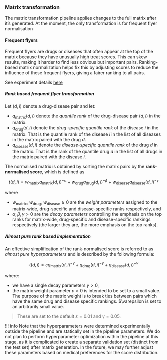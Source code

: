 ### Matrix transformation

The matrix transformation pipeline applies changes to the full matrix after it’s generated. At the moment, the only transformation is for frequent flyer normalisation


#### Frequent flyers

Frequent flyers are drugs or diseases that often appear at the top of the matrix because they have unusually high treat scores. This can skew results, making it harder to find less obvious but important pairs.
Ranking-based matrix normalization helps fix this by adjusting scores to reduce the influence of these frequent flyers, giving a fairer ranking to all pairs.

See experiment details [here](https://docs.dev.everycure.org/experiments/2025/matrix_transformation_refined/)


##### Rank based frequent flyer transformation
Let $(d, i)$ denote a drug-disease pair and let:

- $q_{\text{matrix}}(d, i)$ denote the *quantile rank* of the drug-disease pair $(d, i)$ in the matrix.
- $q_{\text{drug}}(d, i)$ denote the *drug-specific quantile rank* of the disease $i$ in the matrix. That is the quantile rank of the disease $i$ in the list of all diseases in the matrix paired with the drug $d$.
- $q_{\text{disease}}(d, i)$ denote the *disease-specific quantile rank* of the drug $d$ in the matrix. That is the rank of the quantile  drug $d$ in the list of all drugs in the matrix paired with the disease $i$.

The normalised matrix is obtained by sorting the matrix pairs by the **rank-normalised score**, which is defined as

$$
t(d, i) = w_{\text{matrix}} q_{\text{matrix}}(d, i)^{-\alpha} + w_{\text{drug}} q_{\text{drug}}(d, i)^{-\beta} + w_{\text{disease}} q_{\text{disease}}(d, i)^{-\gamma  }
$$

where

-  $w_{\text{matrix}}$, $w_{\text{drug}}$, $w_{\text{disease}} \geq 0$ are the *weight parameters* assigned to the matrix-wide, drug-specific and disease-specific ranks respectively, and
- $\alpha, \beta, \gamma >0$ are the *decay parameters* controlling the emphasis on the top ranks for matrix-wide, drug-specific and disease-specific rankings respectively (the larger they are, the more emphasis on the top ranks).


##### Almost pure rank based implementation

An effective simplification of the rank-normalised score is referred to as *almost pure hyperparameters* and is described by the following formula: 

$$
t(d, i) = \varepsilon q_{\text{matrix}}(d, i)^{-\gamma} +  q_{\text{drug}}(d, i)^{-\gamma  } +  q_{\text{disease}}(d, i)^{-\gamma  }
$$

where: 

-  we have a single decay parameters $\gamma > 0$,
-  the matrix weight parameter $\varepsilon > 0$ is intended to be set to a small value. The purpose of the matrix weight is to break ties between pairs which have the same drug and disease specific rankings. $\varepsilon is set to an arbitrarily small value.

> These are set to the default $\varepsilon =  0.01$ and $\gamma = 0.05$.


!!! info
    Note that the hyperparameters were determined experimentally outside the pipeline and are statically set in the pipeline parameters. We do not plan to perform hyperparameter optimization within the pipeline at this stage, as it is complicated to create a separate validation set (distinct from the test set) after matrix generation. In the future, we may further adjust these parameters based on medical preferences for the score distribution.

